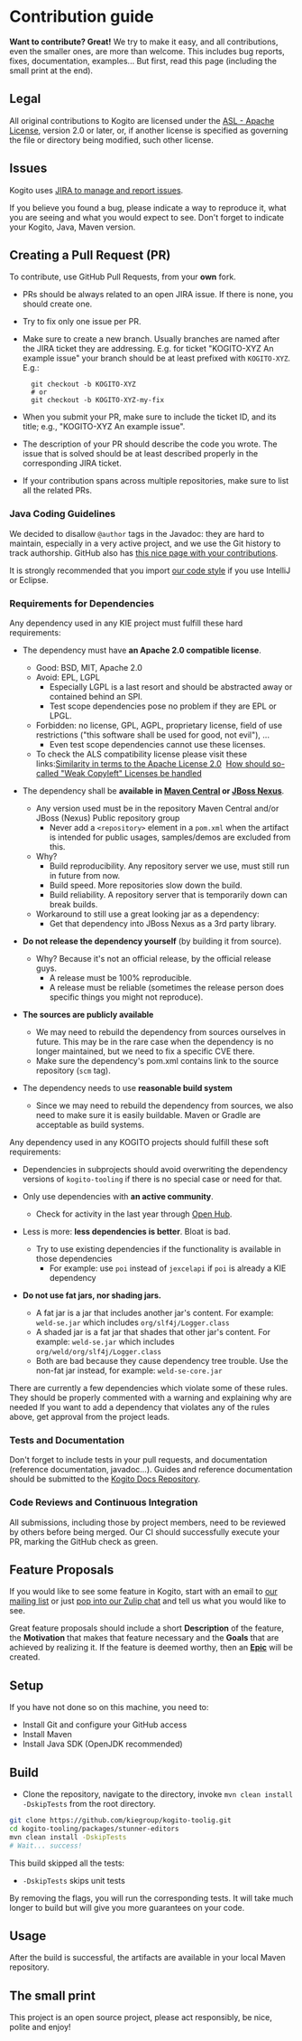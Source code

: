 # Contribution guide

**Want to contribute? Great!**
We try to make it easy, and all contributions, even the smaller ones, are more than welcome.
This includes bug reports, fixes, documentation, examples...
But first, read this page (including the small print at the end).

## Legal

All original contributions to Kogito are licensed under the
[ASL - Apache License](https://www.apache.org/licenses/LICENSE-2.0),
version 2.0 or later, or, if another license is specified as governing the file or directory being
modified, such other license.

## Issues

Kogito uses [JIRA to manage and report issues](https://issues.redhat.com/projects/KOGITO/).

If you believe you found a bug, please indicate a way to reproduce it, what you are seeing and what you would expect to see. Don't forget to indicate your Kogito, Java, Maven version.

## Creating a Pull Request (PR)

To contribute, use GitHub Pull Requests, from your **own** fork.

- PRs should be always related to an open JIRA issue. If there is none, you should create one.
- Try to fix only one issue per PR.
- Make sure to create a new branch. Usually branches are named after the JIRA ticket they are addressing. E.g. for ticket "KOGITO-XYZ An example issue" your branch should be at least prefixed with `KOGITO-XYZ`. E.g.:

        git checkout -b KOGITO-XYZ
        # or
        git checkout -b KOGITO-XYZ-my-fix

- When you submit your PR, make sure to include the ticket ID, and its title; e.g., "KOGITO-XYZ An example issue".
- The description of your PR should describe the code you wrote. The issue that is solved should be at least described properly in the corresponding JIRA ticket.
- If your contribution spans across multiple repositories, make sure to list all the related PRs.

### Java Coding Guidelines

We decided to disallow `@author` tags in the Javadoc: they are hard to maintain, especially in a very active project, and we use the Git history to track authorship. GitHub also has [this nice page with your contributions](https://github.com/kiegroup/kogito-tooling/graphs/contributors).

It is strongly recommended that you import [our code style](https://github.com/kiegroup/droolsjbpm-build-bootstrap/tree/main/ide-configuration) if you use IntelliJ or Eclipse.

### Requirements for Dependencies

Any dependency used in any KIE project must fulfill these hard requirements:

- The dependency must have **an Apache 2.0 compatible license**.

  - Good: BSD, MIT, Apache 2.0
  - Avoid: EPL, LGPL
    - Especially LGPL is a last resort and should be abstracted away or contained behind an SPI.
    - Test scope dependencies pose no problem if they are EPL or LPGL.
  - Forbidden: no license, GPL, AGPL, proprietary license, field of use restrictions ("this software shall be used for good, not evil"), ...
    - Even test scope dependencies cannot use these licenses.
  - To check the ALS compatibility license please visit these links:[Similarity in terms to the Apache License 2.0](http://www.apache.org/legal/resolved.html#category-a)&nbsp;
    [How should so-called "Weak Copyleft" Licenses be handled](http://www.apache.org/legal/resolved.html#category-b)

- The dependency shall be **available in [Maven Central](http://search.maven.org/) or [JBoss Nexus](https://repository.jboss.org/nexus)**.

  - Any version used must be in the repository Maven Central and/or JBoss (Nexus) Public repository group
    - Never add a `<repository>` element in a `pom.xml` when the artifact is intended for public usages, samples/demos are excluded from this.
  - Why?
    - Build reproducibility. Any repository server we use, must still run in future from now.
    - Build speed. More repositories slow down the build.
    - Build reliability. A repository server that is temporarily down can break builds.
  - Workaround to still use a great looking jar as a dependency:
    - Get that dependency into JBoss Nexus as a 3rd party library.

- **Do not release the dependency yourself** (by building it from source).

  - Why? Because it's not an official release, by the official release guys.
    - A release must be 100% reproducible.
    - A release must be reliable (sometimes the release person does specific things you might not reproduce).

- **The sources are publicly available**

  - We may need to rebuild the dependency from sources ourselves in future. This may be in the rare case when
    the dependency is no longer maintained, but we need to fix a specific CVE there.
  - Make sure the dependency's pom.xml contains link to the source repository (`scm` tag).

- The dependency needs to use **reasonable build system**
  - Since we may need to rebuild the dependency from sources, we also need to make sure it is easily buildable.
    Maven or Gradle are acceptable as build systems.

Any dependency used in any KOGITO projects should fulfill these soft requirements:

- Dependencies in subprojects should avoid overwriting the dependency versions of `kogito-tooling` if there is no special case or need for that.

- Only use dependencies with **an active community**.

  - Check for activity in the last year through [Open Hub](https://www.openhub.net).

- Less is more: **less dependencies is better**. Bloat is bad.

  - Try to use existing dependencies if the functionality is available in those dependencies
    - For example: use `poi` instead of `jexcelapi` if `poi` is already a KIE dependency

- **Do not use fat jars, nor shading jars.**
  - A fat jar is a jar that includes another jar's content. For example: `weld-se.jar` which includes `org/slf4j/Logger.class`
  - A shaded jar is a fat jar that shades that other jar's content. For example: `weld-se.jar` which includes `org/weld/org/slf4j/Logger.class`
  - Both are bad because they cause dependency tree trouble. Use the non-fat jar instead, for example: `weld-se-core.jar`

There are currently a few dependencies which violate some of these rules. They should be properly commented with a
warning and explaining why are needed
If you want to add a dependency that violates any of the rules above, get approval from the project leads.

### Tests and Documentation

Don't forget to include tests in your pull requests, and documentation (reference documentation, javadoc...). Guides and reference documentation should be submitted to the [Kogito Docs Repository](https://github.com/kiegroup/kie-docs/tree/master-kogito).

### Code Reviews and Continuous Integration

All submissions, including those by project members, need to be reviewed by others before being merged. Our CI should successfully execute your PR, marking the GitHub check as green.

## Feature Proposals

If you would like to see some feature in Kogito, start with an email to [our mailing list](https://groups.google.com/forum/#!forum/kogito-development) or just [pop into our Zulip chat](https://kie.zulipchat.com/) and tell us what you would like to see.

Great feature proposals should include a short **Description** of the feature, the **Motivation** that makes that feature necessary and the **Goals** that are achieved by realizing it. If the feature is deemed worthy, then an [**Epic**](https://issues.redhat.com/issues/?filter=12347334) will be created.

## Setup

If you have not done so on this machine, you need to:

- Install Git and configure your GitHub access
- Install Maven
- Install Java SDK (OpenJDK recommended)

## Build

- Clone the repository, navigate to the directory, invoke `mvn clean install -DskipTests` from the root directory.

```bash
git clone https://github.com/kiegroup/kogito-toolig.git
cd kogito-tooling/packages/stunner-editors
mvn clean install -DskipTests
# Wait... success!
```

This build skipped all the tests:

- `-DskipTests` skips unit tests

By removing the flags, you will run the corresponding tests.
It will take much longer to build but will give you more guarantees on your code.

## Usage

After the build is successful, the artifacts are available in your local Maven repository.

## The small print

This project is an open source project, please act responsibly, be nice, polite and enjoy!
